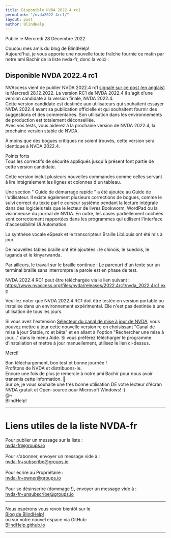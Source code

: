 ```yaml
---
title: Disponible NVDA 2022.4 rc1
permalink: "/nvda2022-4rc1/"
layout: post
author: BlindHelp
---
```


<footer>Publié le Mercredi 28 Décembre 2022</footer>


Coucou mes amis du blog de BlindHelp!    
Aujourd'hui, je vous apporte une nouvelle toute fraîche fournie ce matin par notre ami Bachir de la liste nvda-fr, donc la voici :    

## Disponible NVDA 2022.4 rc1
NVAccess vient de publier NVDA 2022.4 rc1 [signalé sur ce post (en anglais)](https://www.nvaccess.org/post/nvda-2022-4rc1/) le Mercredi 28.12.2022. La version RC1 de NVDA 2022.4 il s'agit d'une version candidate à la version finale, NVDA 2022.4.    
Cette version candidate est destinée aux utilisateurs qui souhaitent essayer NVDA 2022.4 avant sa publication officielle et qui souhaitent fournir des suggestions et des commentaires. Son utilisation dans les environnements de production est totalement déconseillée.    
Avec vos tests, vous aiderez à la prochaine version de NVDA 2022.4, la prochaine version stable de NVDA.    

À moins que des bogues critiques ne soient trouvés, cette version sera identique à NVDA 2022.4.    

Points forts    
Tous les correctifs de sécurité appliqués jusqu'à présent font partie de cette version candidate.

Cette version inclut plusieurs nouvelles commandes comme celles servant à lire intégralement les lignes et colonnes d'un tableau.

Une section " Guide de démarrage rapide " a été ajoutée au Guide de l'utilisateur. Il existe également plusieurs corrections de bogues, comme le suivi correct du texte parl e curseur système pendant la lecture intégrale dans des logiciels tels que le lecteur de livres Bookworm, WordPad ou la visionneuse du journal de NVDA. En outre, les cases partiellement cochées sont correctement rapportées dans les programmes qui utilisent l'interface d'accessibilité Ui Automation.

La synthèse vocale eSpeak et le transcripteur Braille LibLouis ont été mis à jour.

De nouvelles tables braille ont été ajoutées : le chinois, le suédois, le luganda et le kinyarwanda.

Par ailleurs, le travail sur le braille continue : Le parcourt d'un texte sur un terminal braille sans interrompre la parole est en phase de test.

NVDA 2022.4 RC1 peut être téléchargée via le lien suivant : <https://www.nvaccess.org/files/nvda/releases/2022.4rc1/nvda_2022.4rc1.exe>

Veuillez noter que NVDA 2022.4 RC1 doit être testée en version portable ou installée dans un environnement expérimental. Elle n'est pas destinée à une utilisation de tous les jours.    

Si vous avez l'extension [Sélecteur du canal de mise à jour de NVDA](https://blindhelp.github.io/updateChannel/), vous pouvez mettre à jour cette nouvelle version rc en choisissant "Canal de mise à jour Stable, rc et bêta" et en allant à l'option "Rechercher une mise à jour..." dans le menu Aide. Si vous préférez télécharger le programme d'installation et mettre à jour manuellement, utilisez le lien ci-dessus.

Merci!  

Bon téléchargement, bon test et bonne journée !    
Profitons de NVDA et distribuons-le.    
Encore une fois de plus je remercie à notre ami Bachir pour nous avoir transmis cette information. 🤝    
Sur ce, je vous souhaite une très bonne utilisation DE votre lecteur d'écran NVDA gratuit et Open-source pour Microsoft Windows! :)    
@+    
BlindHelp!    

---

# Liens utiles de la liste NVDA-fr #

Pour publier un message sur la liste :    
[nvda-fr@groups.io](mailto:nvda-fr@groups.io)    
<br>
Pour s'abonner, envoyer un message vide à :    
[nvda-fr+subscribe@groups.io](mailto:nvda-fr+subscribe@groups.io)    
<br>
Pour écrire au Propriétaire :    
[nvda-fr+owner@groups.io](mailto:nvda-fr+owner@groups.io)    
<br>
Pour se désinscrire (dommage !), envoyer un message vide à :    
[nvda-fr+unsubscribe@groups.io](mailto:nvda-fr+unsubscribe@groups.io)    

---

Nous espérons vous revoir bientôt sur le      
[Blog de BlindHelp!](http://blindhelp.blogspot.fr/)                    
ou sur  votre nouvel espace via GitHub:                     
[BlindHelp.github.io](https://blindhelp.github.io)                    

---